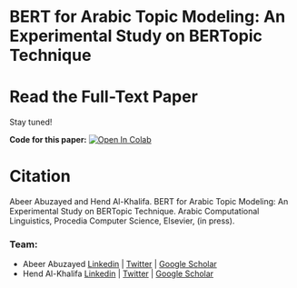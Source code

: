 # BERT for Arabic Topic Modeling: An Experimental Study on BERTopic Technique

# Read the Full-Text Paper

Stay tuned!

**Code for this paper:** [![Open In Colab](https://colab.research.google.com/assets/colab-badge.svg)](https://colab.research.google.com/drive/1vZFNH9r8tn1a6UDYteKkZaZJrBgT_925?usp=sharing)
# Citation
Abeer Abuzayed and Hend Al-Khalifa. BERT for Arabic Topic Modeling: An Experimental Study on BERTopic Technique. Arabic Computational Linguistics, Procedia Computer Science, Elsevier, (in press).

### Team:
- Abeer Abuzayed [Linkedin](https://www.linkedin.com/in/abeer-abuzayed/) | [Twitter](https://twitter.com/aabuzayed1) | [Google Scholar](https://scholar.google.com/citations?user=sa52NEgAAAAJ&hl=en)
- Hend Al-Khalifa [Linkedin](https://www.linkedin.com/in/hendalkhalifa/) | [Twitter](https://twitter.com/hend_alkhalifa) | [Google Scholar](https://scholar.google.com/citations?user=4_41y40AAAAJ)
